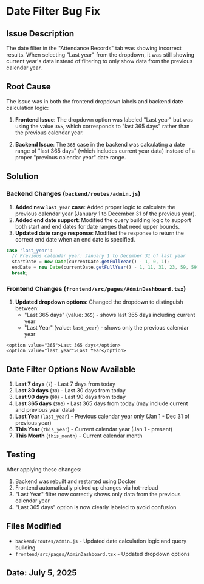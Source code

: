# Date Filter Bug Fix

## Issue Description
The date filter in the "Attendance Records" tab was showing incorrect results. When selecting "Last year" from the dropdown, it was still showing current year's data instead of filtering to only show data from the previous calendar year.

## Root Cause
The issue was in both the frontend dropdown labels and backend date calculation logic:

1. **Frontend Issue**: The dropdown option was labeled "Last year" but was using the value `365`, which corresponds to "last 365 days" rather than the previous calendar year.

2. **Backend Issue**: The `365` case in the backend was calculating a date range of "last 365 days" (which includes current year data) instead of a proper "previous calendar year" date range.

## Solution

### Backend Changes (`backend/routes/admin.js`)
1. **Added new `last_year` case**: Added proper logic to calculate the previous calendar year (January 1 to December 31 of the previous year).
2. **Added end date support**: Modified the query building logic to support both start and end dates for date ranges that need upper bounds.
3. **Updated date range response**: Modified the response to return the correct end date when an end date is specified.

```javascript
case 'last_year':
  // Previous calendar year: January 1 to December 31 of last year
  startDate = new Date(currentDate.getFullYear() - 1, 0, 1);
  endDate = new Date(currentDate.getFullYear() - 1, 11, 31, 23, 59, 59);
  break;
```

### Frontend Changes (`frontend/src/pages/AdminDashboard.tsx`)
1. **Updated dropdown options**: Changed the dropdown to distinguish between:
   - "Last 365 days" (value: `365`) - shows last 365 days including current year
   - "Last Year" (value: `last_year`) - shows only the previous calendar year

```tsx
<option value="365">Last 365 days</option>
<option value="last_year">Last Year</option>
```

## Date Filter Options Now Available
1. **Last 7 days** (`7`) - Last 7 days from today
2. **Last 30 days** (`30`) - Last 30 days from today  
3. **Last 90 days** (`90`) - Last 90 days from today
4. **Last 365 days** (`365`) - Last 365 days from today (may include current and previous year data)
5. **Last Year** (`last_year`) - Previous calendar year only (Jan 1 - Dec 31 of previous year)
6. **This Year** (`this_year`) - Current calendar year (Jan 1 - present)
7. **This Month** (`this_month`) - Current calendar month

## Testing
After applying these changes:
1. Backend was rebuilt and restarted using Docker
2. Frontend automatically picked up changes via hot-reload
3. "Last Year" filter now correctly shows only data from the previous calendar year
4. "Last 365 days" option is now clearly labeled to avoid confusion

## Files Modified
- `backend/routes/admin.js` - Updated date calculation logic and query building
- `frontend/src/pages/AdminDashboard.tsx` - Updated dropdown options

## Date: July 5, 2025
